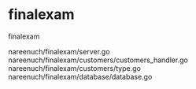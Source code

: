 # finalexam
finalexam

nareenuch/finalexam/server.go
nareenuch/finalexam/customers/customers_handler.go
nareenuch/finalexam/customers/type.go
nareenuch/finalexam/database/database.go
